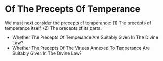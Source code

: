 # Of The Precepts Of Temperance

We must next consider the precepts of temperance:
(1) The precepts of temperance itself;
(2) The precepts of its parts.

* Whether The Precepts Of Temperance Are Suitably Given In The Divine Law?
* Whether The Precepts Of The Virtues Annexed To Temperance Are Suitably Given In The Divine Law?